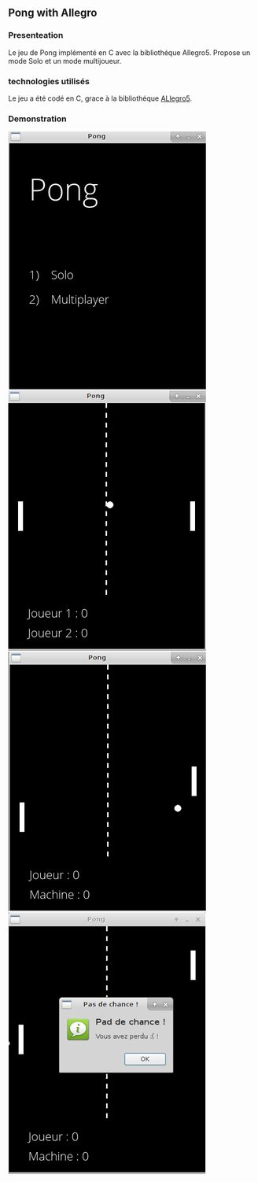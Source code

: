 ## Pong with Allegro

### Presenteation

Le jeu de Pong implémenté en C avec la bibliothéque Allegro5.
Propose un mode Solo et un mode multijoueur.

### technologies utilisés

Le jeu a été codé en C, grace à la bibliothéque [ALlegro5](http://liballeg.org/).

### Demonstration

![Menu du jeu](images/menu.png)
![Jeu](images/game.png)
![Jeu](images/machine.png)
![Defaite](images/lose.png)
